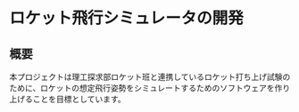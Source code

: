 # ロケット飛行シミュレータの開発

## 概要

本プロジェクトは理工探求部ロケット班と連携しているロケット打ち上げ試験のために、ロケットの想定飛行姿勢をシミュレートするためのソフトウェアを作り上げることを目標としています。

## 